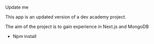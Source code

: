 Update me

This app is an updated version of a dev academy project.

The aim of the project is to gain experience in Next.js and MongoDB

- Npm install
